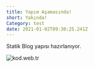 ```yaml
---
title: Yapım Aşamasında!
short: Yakında!
Category: test
date: 2021-01-02T09:30:25.241Z
---
```

Statik Blog yapısı hazırlanıyor.

![kod.web.tr](/uploads/logo.svg "kod.web.tr")